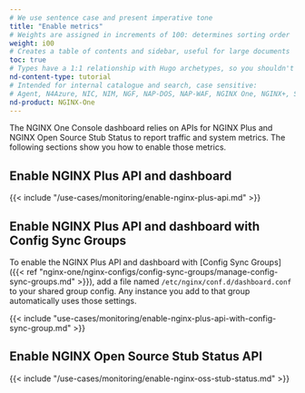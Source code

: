 ```yaml
---
# We use sentence case and present imperative tone
title: "Enable metrics"
# Weights are assigned in increments of 100: determines sorting order
weight: i00
# Creates a table of contents and sidebar, useful for large documents
toc: true
# Types have a 1:1 relationship with Hugo archetypes, so you shouldn't need to change this
nd-content-type: tutorial
# Intended for internal catalogue and search, case sensitive:
# Agent, N4Azure, NIC, NIM, NGF, NAP-DOS, NAP-WAF, NGINX One, NGINX+, Solutions, Unit
nd-product: NGINX-One
---
```


The NGINX One Console dashboard relies on APIs for NGINX Plus and NGINX Open Source Stub Status to report traffic and system metrics. The following sections show you how to enable those metrics.

## Enable NGINX Plus API and dashboard

{{< include "/use-cases/monitoring/enable-nginx-plus-api.md" >}}

## Enable NGINX Plus API and dashboard with Config Sync Groups

To enable the NGINX Plus API and dashboard with [Config Sync Groups]({{< ref "nginx-one/nginx-configs/config-sync-groups/manage-config-sync-groups.md" >}}), add a file named `/etc/nginx/conf.d/dashboard.conf` to your shared group config. Any instance you add to that group automatically uses those settings.

{{< include "use-cases/monitoring/enable-nginx-plus-api-with-config-sync-group.md" >}}

## Enable NGINX Open Source Stub Status API 

{{< include "/use-cases/monitoring/enable-nginx-oss-stub-status.md" >}}
